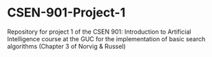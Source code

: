 # CSEN-901-Project-1
Repository for project 1 of the CSEN 901: Introduction to Artificial Intelligence course 
at the GUC for the implementation of basic search algorithms (Chapter 3 of Norvig &amp; Russel)